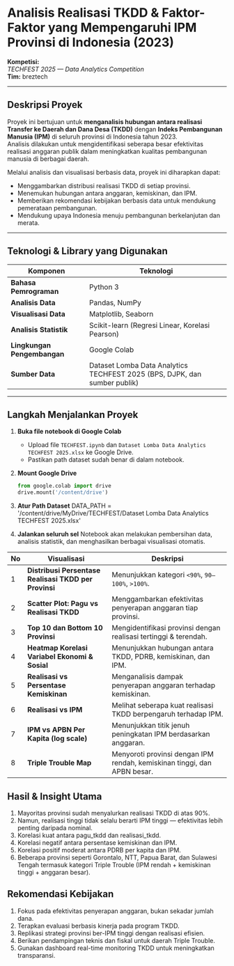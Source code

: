 # Analisis Realisasi TKDD & Faktor-Faktor yang Mempengaruhi IPM Provinsi di Indonesia (2023)

**Kompetisi:**  
*TECHFEST 2025 — Data Analytics Competition*  
**Tim:** breztech  

---

## Deskripsi Proyek

Proyek ini bertujuan untuk **menganalisis hubungan antara realisasi Transfer ke Daerah dan Dana Desa (TKDD)** dengan **Indeks Pembangunan Manusia (IPM)** di seluruh provinsi di Indonesia tahun 2023.  
Analisis dilakukan untuk mengidentifikasi seberapa besar efektivitas realisasi anggaran publik dalam meningkatkan kualitas pembangunan manusia di berbagai daerah.

Melalui analisis dan visualisasi berbasis data, proyek ini diharapkan dapat:
-  Menggambarkan distribusi realisasi TKDD di setiap provinsi.  
-  Menemukan hubungan antara anggaran, kemiskinan, dan IPM.  
-  Memberikan rekomendasi kebijakan berbasis data untuk mendukung pemerataan pembangunan.  
-  Mendukung upaya Indonesia menuju pembangunan berkelanjutan dan merata.

---

## Teknologi & Library yang Digunakan

| Komponen | Teknologi |
|-----------|------------|
| **Bahasa Pemrograman** | Python 3 |
| **Analisis Data** | Pandas, NumPy |
| **Visualisasi Data** | Matplotlib, Seaborn |
| **Analisis Statistik** | Scikit-learn (Regresi Linear, Korelasi Pearson) |
| **Lingkungan Pengembangan** | Google Colab |
| **Sumber Data** | Dataset Lomba Data Analytics TECHFEST 2025 (BPS, DJPK, dan sumber publik) |

---

## Langkah Menjalankan Proyek

1. **Buka file notebook di Google Colab**
   - Upload file `TECHFEST.ipynb` dan `Dataset Lomba Data Analytics TECHFEST 2025.xlsx` ke Google Drive.  
   - Pastikan path dataset sudah benar di dalam notebook.

2. **Mount Google Drive**
   ```python
   from google.colab import drive
   drive.mount('/content/drive')

3. **Atur Path Dataset**
   DATA_PATH = '/content/drive/MyDrive/TECHFEST/Dataset Lomba Data Analytics TECHFEST 2025.xlsx'

4. **Jalankan seluruh sel**
   Notebook akan melakukan pembersihan data, analisis statistik, dan menghasilkan berbagai visualisasi otomatis.

| No | Visualisasi                                              | Deskripsi                                                                |
| -- | -------------------------------------------------------- | ------------------------------------------------------------------------ |
| 1  | **Distribusi Persentase Realisasi TKDD per Provinsi**    | Menunjukkan kategori `<90%`, `90–100%`, `>100%`.                         |
| 2  | **Scatter Plot: Pagu vs Realisasi TKDD**                 | Menggambarkan efektivitas penyerapan anggaran tiap provinsi.             |
| 3  | **Top 10 dan Bottom 10 Provinsi**                        | Mengidentifikasi provinsi dengan realisasi tertinggi & terendah.         |
| 4  | **Heatmap Korelasi Variabel Ekonomi & Sosial**           | Menunjukkan hubungan antara TKDD, PDRB, kemiskinan, dan IPM.             |
| 5  | **Realisasi vs Persentase Kemiskinan**                   | Menganalisis dampak penyerapan anggaran terhadap kemiskinan.             |
| 6  | **Realisasi vs IPM**                                     | Melihat seberapa kuat realisasi TKDD berpengaruh terhadap IPM.           |
| 7  | **IPM vs APBN Per Kapita (log scale)**                   | Menunjukkan titik jenuh peningkatan IPM berdasarkan anggaran.            |
| 8  | **Triple Trouble Map**                                   | Menyoroti provinsi dengan IPM rendah, kemiskinan tinggi, dan APBN besar. |

## Hasil & Insight Utama
1. Mayoritas provinsi sudah menyalurkan realisasi TKDD di atas 90%.
2. Namun, realisasi tinggi tidak selalu berarti IPM tinggi — efektivitas lebih penting daripada nominal.
3. Korelasi kuat antara pagu_tkdd dan realisasi_tkdd.
4. Korelasi negatif antara persentase kemiskinan dan IPM.
5. Korelasi positif moderat antara PDRB per kapita dan IPM.
6. Beberapa provinsi seperti Gorontalo, NTT, Papua Barat, dan Sulawesi Tengah termasuk kategori Triple Trouble (IPM rendah + kemiskinan tinggi + anggaran besar).

## Rekomendasi Kebijakan
1. Fokus pada efektivitas penyerapan anggaran, bukan sekadar jumlah dana.
2. Terapkan evaluasi berbasis kinerja pada program TKDD.
3. Replikasi strategi provinsi ber-IPM tinggi dengan realisasi efisien.
4. Berikan pendampingan teknis dan fiskal untuk daerah Triple Trouble.
5. Gunakan dashboard real-time monitoring TKDD untuk meningkatkan transparansi.
